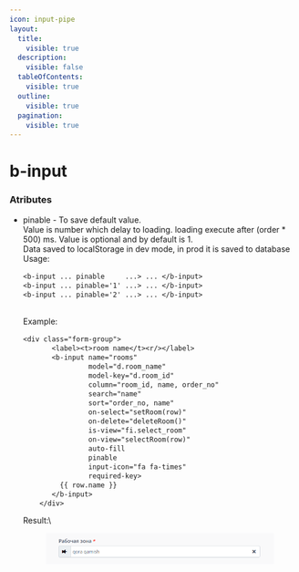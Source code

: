 ```yaml
---
icon: input-pipe
layout:
  title:
    visible: true
  description:
    visible: false
  tableOfContents:
    visible: true
  outline:
    visible: true
  pagination:
    visible: true
---
```


# b-input

### Atributes

*   pinable - To save default value.\
    Value is number which delay to loading. loading execute after (order \* 500) ms. Value is optional and by default is 1.\
    Data saved to localStorage in dev mode, in prod it is saved to database\
    Usage:

    ```
    <b-input ... pinable     ...> ... </b-input>
    <b-input ... pinable='1' ...> ... </b-input>
    <b-input ... pinable='2' ...> ... </b-input>
    ```

    \
    Example:

    ```
    <div class="form-group">
           <label><t>room name</t><r/></label>
           <b-input name="rooms"
                    model="d.room_name"
                    model-key="d.room_id"
                    column="room_id, name, order_no"
                    search="name"
                    sort="order_no, name"
                    on-select="setRoom(row)"
                    on-delete="deleteRoom()"
                    is-view="fi.select_room"
                    on-view="selectRoom(row)"
                    auto-fill
                    pinable
                    input-icon="fa fa-times"
                    required-key>
             {{ row.name }}
           </b-input>
        </div>
    ```

    Result:\\

    <figure><img src="../../.gitbook/assets/advanced-topics/frontend-componenets/pinable.png" alt=""><figcaption></figcaption></figure>
